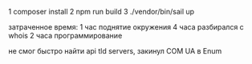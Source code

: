 1 composer install
2 npm run build
3 ./vendor/bin/sail up

затраченное время:
1 час поднятие окружения
4 часа разбирался  с whois
2 часа программирование

не смог быстро найти api tld servers, закинул COM UA в Enum


